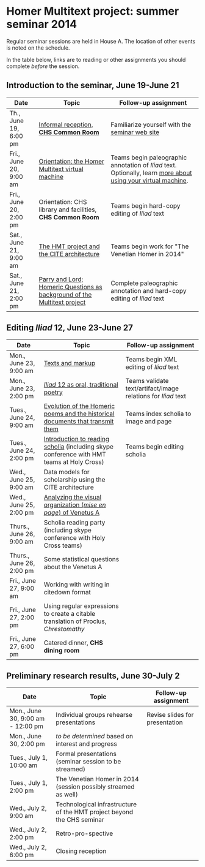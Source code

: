 # Homer Multitext project: summer seminar 2014 #


Regular seminar sessions are held in House A. The location of other events is noted on the schedule.  

In the table below, links are to reading or other assignments you should complete *before* the session.


## Introduction to the seminar, June 19-June 21 ##


| Date | Topic | Follow-up assignment |
|------|-------|----------------------|
|Th., June 19, 6:00 pm |   [Informal reception, **CHS Common Room**](opener.html)   |  Familiarize yourself with the [seminar web site](http://www.homermultitext.org/summer2014/) |
| Fri., June 20, 9:00 am |  [Orientation:  the Homer Multitext virtual machine][vm] | Teams begin paleographic annotation of *Iliad* text.  Optionally, learn [more about using your virtual machine](further/posix.html). |  
|  Fri., June 20, 2:00 pm | Orientation:  CHS library and facilities, **CHS Common Room** | Teams begin hard-copy editing of *Iliad* text  
| Sat., June 21, 9:00 am | [The HMT project and the CITE architecture][cite]| Teams begin work for "The Venetian Homer in 2014"  |  
| Sat., June 21, 2:00 pm | [Parry and Lord; Homeric Questions as background of the Multitext project][parrylord]| Complete paleographic annotation and hard-copy editing of *Iliad* text|  

## Editing *Iliad* 12, June 23-June 27 ##


| Date | Topic | Follow-up assignment |
|------|-------|----------------------|  
| Mon., June 23, 9:00 am | [Texts and markup][markup] | Teams begin XML editing of *Iliad* text |  
| Mon., June 23, 2:00 pm | [*Iliad* 12 as oral, traditional poetry][il12] | Teams validate text/artifact/image relations for *Iliad* text |  
| Tues., June 24, 9:00 am | [Evolution of the Homeric poems and the historical documents that transmit them][homericgreek] | Teams index scholia to image and page |  
| Tues., June 24, 2:00 pm | [Introduction to reading scholia][scholia1] (including skype conference with HMT teams at Holy Cross) | Teams begin editing scholia|  
| Wed., June 25, 9:00 am | Data models for scholarship using the CITE architecture | |  
| Wed., June 25, 2:00 pm | [Analyzing the visual organization (*mise en page*) of Venetus A][built] | |  
| Thurs., June 26, 9:00 am | Scholia reading party (including skype conference with Holy Cross teams) | |  
| Thurs., June 26, 2:00 pm | Some statistical questions about the Venetus A| |  
| Fri., June 27, 9:00 am | Working with writing in citedown format | |  
| Fri., June 27, 2:00 pm | Using regular expressions to create a citable translation of Proclus, *Chrestomathy* | |  
| Fri., June 27, 6:00 pm | Catered dinner, **CHS dining room**| |

## Preliminary research results,  June 30-July 2 ##

| Date | Topic | Follow-up assignment |
|------|-------|----------------------|  
| Mon., June 30, 9:00 am - 12:00 pm | Individual groups rehearse presentations| Revise slides for presentation |  
| Mon., June 30, 2:00 pm | *to be determined* based on interest and progress | |  
| Tues., July 1, 10:00 am | Formal presentations (seminar session to be streamed) | |  
| Tues., July 1, 2:00 pm | The Venetian Homer in 2014 (session possibly streamed as well)| |  
| Wed.,  July 2, 9:00 am | Technological infrastructure of the HMT project beyond the CHS seminar | |  
| Wed.,  July 2, 2:00 pm | Retro-pro-spective | |  
| Wed.,  July 2, 6:00 pm | Closing reception | |  


[parrylord]: reading/parrylord.html

[homericgreek]: reading/homericgreek.html


[paleography]: reading/paleography.html

[editing1]: reading/editing1.html

[markup]: reading/digitalediting.html

[iliad10]: reading/iliad10.html

[scholia1]: reading/editingscholia.html

[ethics]: reading/ethics.html




[built]: reading/mslayout.html

[vm]:  reading/vm.html

[il12]: reading/iliad12.html


[cite]: reading/citation.html
